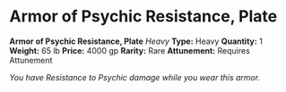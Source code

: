 # Armor of Psychic Resistance, Plate

**Armor of Psychic Resistance, Plate**
_Heavy_
**Type:** Heavy
**Quantity:** 1
**Weight:** 65 lb
**Price:** 4000 gp
**Rarity:** Rare
**Attunement:** Requires Attunement

*You have Resistance to Psychic damage while you wear this armor.*
